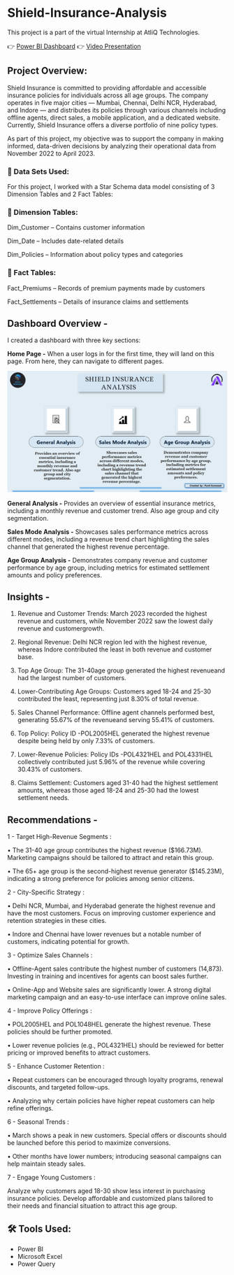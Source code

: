 # Shield-Insurance-Analysis
This project is a part of the virtual Internship at AtliQ Technologies.

👉 [Power BI Dashboard](https://app.powerbi.com/view?r=eyJrIjoiYTUzNWIxMjctNThhYy00ZTE3LTg0MWItMjRjZWVlMzJjN2IyIiwidCI6ImM2ZTU0OWIzLTVmNDUtNDAzMi1hYWU5LWQ0MjQ0ZGM1YjJjNCJ9)
👉 [Video Presentation](https://www.linkedin.com/feed/update/urn:li:activity:7315574470285434882/)

## Project Overview:
Shield Insurance is committed to providing affordable and accessible insurance policies for individuals across all age groups. The company operates in five major cities — Mumbai, Chennai, Delhi NCR, Hyderabad, and Indore — and distributes its policies through various channels including offline agents, direct sales, a mobile application, and a dedicated website. Currently, Shield Insurance offers a diverse portfolio of nine policy types.

As part of this project, my objective was to support the company in making informed, data-driven decisions by analyzing their operational data from November 2022 to April 2023.

### 📁 Data Sets Used:
For this project, I worked with a Star Schema data model consisting of 3 Dimension Tables and 2 Fact Tables:

### 🔹 Dimension Tables:
Dim_Customer – Contains customer information

Dim_Date – Includes date-related details 

Dim_Policies – Information about policy types and categories

### 🔸 Fact Tables:
Fact_Premiums – Records of premium payments made by customers

Fact_Settlements – Details of insurance claims and settlements

## Dashboard Overview - 

I created a dashboard with three key sections:

**Home Page -** When a user logs in for the first time, they will land on this page. From here, they can navigate to different pages.

![home page](https://github.com/Punit-Kumawat/Shield-Insurance-Analysis/blob/main/Screenshot%202025-04-08%20173226.png)

**General Analysis -** Provides an overview of essential insurance metrics, including a monthly revenue and customer trend. Also age group and city segmentation.

**Sales Mode Analysis -** Showcases sales performance metrics across different modes, including a revenue trend chart highlighting the sales channel that generated the highest revenue percentage.

**Age Group Analysis -** Demonstrates company revenue and customer performance by age group, including metrics for estimated settlement amounts and policy preferences.

## Insights -

 1. Revenue and Customer Trends: March 2023 recorded the highest revenue and customers, while November 2022 saw the lowest daily revenue and customergrowth.

 2. Regional Revenue: Delhi NCR region led with the highest revenue, whereas Indore contributed the least in both revenue and customer base.

 3. Top Age Group: The 31-40age group generated the highest revenueand had the largest number of customers.

 4. Lower-Contributing Age Groups: Customers aged 18-24 and 25-30 contributed the least, representing just 8.30% of total revenue.

 5. Sales Channel Performance: Offline agent channels performed best, generating 55.67% of the revenueand serving 55.41% of customers.

 6. Top Policy: Policy ID -POL2005HEL generated the highest revenue despite being held by only 7.33% of customers.

 7. Lower-Revenue Policies: Policy IDs -POL4321HEL and POL4331HEL collectively contributed just 5.96% of the revenue while covering 30.43% of customers.

 8. Claims Settlement: Customers aged 31-40 had the highest settlement amounts, whereas those aged 18-24 and 25-30 had the lowest settlement needs.

## Recommendations -

 1 - Target High-Revenue Segments :

 • The 31-40 age group contributes the highest revenue ($166.73M). Marketing campaigns should be tailored to attract and retain this group.

 • The 65+ age group is the second-highest revenue generator ($145.23M), indicating a strong preference for policies among senior citizens.

 2 - City-Specific Strategy :

 • Delhi NCR, Mumbai, and Hyderabad generate the highest revenue and have the most customers. Focus on improving customer experience and retention strategies in these cities.

 • Indore and Chennai have lower revenues but a notable number of customers, indicating potential for growth.

 3 - Optimize Sales Channels :

 • Offline-Agent sales contribute the highest number of customers (14,873). Investing in training and incentives for agents can boost sales further.
 
 • Online-App and Website sales are significantly lower. A strong digital marketing campaign and an easy-to-use interface can improve online sales.

4 - Improve Policy Offerings :

 • POL2005HEL and POL1048HEL generate the highest revenue. These policies should be further promoted.
 
 • Lower revenue policies (e.g., POL4321HEL) should be reviewed for better pricing or improved benefits to attract customers.

 5 - Enhance Customer Retention :

 • Repeat customers can be encouraged through loyalty programs, renewal discounts, and targeted follow-ups.
 
 • Analyzing why certain policies have higher repeat customers can help refine offerings.

 6 - Seasonal Trends :

 • March shows a peak in new customers. Special offers or discounts should be launched before this period to maximize conversions.
 
 • Other months have lower numbers; introducing seasonal campaigns can help maintain steady sales.

 7 - Engage Young Customers :

 Analyze why customers aged 18-30 show less interest in purchasing insurance policies. Develop affordable and customized plans tailored to their needs and financial situation to attract this age group.


## 🛠 Tools Used:
- Power BI
- Microsoft Excel
- Power Query
